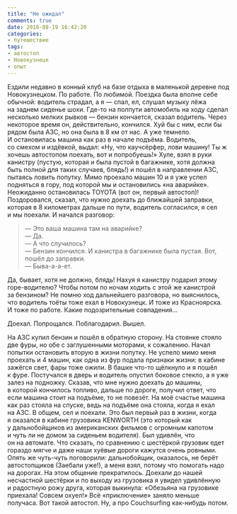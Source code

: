 ```yaml
---
title: "Не ожидал"
comments: true
date: 2016-08-19 16:42:20
categories:
- путешествие
tags:
- автостоп
- Новокузнецк
- опыт
---
```

Ездили недавно в&nbsp;конный клуб на&nbsp;базе отдыха в&nbsp;маленькой деревне под Новокузнецком. По&nbsp;работе. По&nbsp;любимой. Поездка была вполне себе обычной: водитель страдал, а&nbsp;я&nbsp;&mdash; спал, ел, слушал музыку лёжа на&nbsp;заднем сиденье шохи. <nobr>Где-то</nobr> на&nbsp;полпути автомобиль на&nbsp;ходу сделал несколько мелких рывков&nbsp;&mdash; бензин кончается, сказал водитель. Через некоторое время он, действительно, кончился. Хуй&nbsp;бы с&nbsp;ним, если&nbsp;бы рядом была АЗС, но&nbsp;она была в&nbsp;8&nbsp;км от&nbsp;нас. А&nbsp;уже темнело. И&nbsp;остановилась машина как раз в&nbsp;начале подъёма. Водитель, со&nbsp;смехом и&nbsp;издёвкой, выдал: &laquo;Ну, что каучсёрфер, лови машину! Ты&nbsp;ж хочешь автостопом поехать, вот и&nbsp;попробуешь!&raquo; Хуле, взял в&nbsp;руки канистру (пустую, которая и&nbsp;была пустой в&nbsp;багажнике, хотя должна быть полной для таких случаев, блядь!) и&nbsp;пошёл в&nbsp;направлении АЗС, пытаясь ловить попутку. Мимо проехало машин 10 и&nbsp;я&nbsp;уже успел подняться в&nbsp;гору, под которой мы&nbsp;и&nbsp;остановились &laquo;на&nbsp;аварийке&raquo;. Неожиданно остановилась TOYOTA (вот он, первый автостоп)! Поздоровался, сказал, что нужно доехать до&nbsp;ближайшей заправки, которая в&nbsp;8 километрах дальше по&nbsp;пути, водитель согласился, я&nbsp;сел и&nbsp;мы&nbsp;поехали. И&nbsp;начался разговор:

>&mdash;&nbsp;Это ваша машина там на&nbsp;аварийке?<br>
>&mdash;&nbsp;Да.<br>
>&mdash;&nbsp;А&nbsp;что случилось?<br>
>&mdash;&nbsp;Бензин кончился. И&nbsp;канистра в&nbsp;багажнике была пустая. Вот, пошёл до&nbsp;заправки.<br>
>&mdash;&nbsp;Быва-<nobr>а-а-ет</nobr>.

Да, бывает, хотя не&nbsp;должно, блядь! Нахуя я&nbsp;канистру подарил этому <nobr>горе-водителю</nobr>? Чтобы потом по&nbsp;ночам ходить с&nbsp;этой&nbsp;же канистрой за&nbsp;бензином? Не&nbsp;помню ход дальнейшего разговора, но&nbsp;выяснилось, что водитель тоёты тоже ехал в&nbsp;Новокузнецк. И&nbsp;тоже из&nbsp;Красноярска. И&nbsp;тоже по&nbsp;работе. Какие подозрительные совпадения&hellip;

Доехал. Попрощался. Поблагодарил. Вышел.

На АЗС купил бензин и&nbsp;пошёл в&nbsp;обратную сторону. На&nbsp;стоянке стояло две фуры, но&nbsp;обе с&nbsp;заглушенными моторами, к&nbsp;сожалению. Начал попытки остановить вторую в&nbsp;жизни попутку. Не&nbsp;успело мимо меня проехать и&nbsp;4&nbsp;машин, как одна из&nbsp;фур подала признаки жизни: в&nbsp;кабине зажёгся свет, фары тоже ожили. В&nbsp;башке <nobr>что-то</nobr> щёлкнуло и&nbsp;я&nbsp;пошёл к&nbsp;фуре. Постучался в&nbsp;дверь и&nbsp;водитель опустил боковое стекло, а&nbsp;я&nbsp;уже залез на&nbsp;подножку. Сказав, что мне нужно доехать до&nbsp;машины, в&nbsp;которой кончилось топливо, дальше по&nbsp;дороге, получил ответ, что если машина стоит на&nbsp;подъёме, то&nbsp;не&nbsp;повезёт. На&nbsp;моё счастье машина как раз стояла на&nbsp;спуске, ведь на&nbsp;подъёме она стояла, когда я&nbsp;ехал на&nbsp;АЗС. В&nbsp;общем, сел и&nbsp;поехали.
Это был первый раз в&nbsp;жизни, когда я&nbsp;оказался в&nbsp;кабине грузовика KENWORTH (это который как у&nbsp;дальнобойщиков из&nbsp;американских фильмов с&nbsp;огромным капотом и&nbsp;чуть&nbsp;ли не&nbsp;домом за&nbsp;сиденьем водителя). Был удивлён, что он&nbsp;на&nbsp;автомате. Что сказать, по&nbsp;сравнению с&nbsp;шестёркой грузовик едет гораздо мягче и&nbsp;даже наши хуёвые дороги кажутся очень ровными. Опять&nbsp;же <nobr>чуть-чуть</nobr> поговорили: дальнобойщик, оказалось, не&nbsp;берёт автостопщиков (Заебали уже!), а&nbsp;меня взял, потому что помогать надо на&nbsp;дорогах. На&nbsp;этом общение прекратилось.
Доехали до&nbsp;нашей несчастной шестёрки и&nbsp;по&nbsp;выходу из&nbsp;грузовика я&nbsp;увидел удивлённую и&nbsp;радостную рожу друга, которая выкинула: &laquo;Обезьяна на&nbsp;грузовике приехала! Совсем охуел!&raquo;
Всё &laquo;приключение&raquo; заняло меньше получаса. Вот такой автостоп.
Ну, а&nbsp;про Couchsurfing <nobr>как-нибудь</nobr> потом.